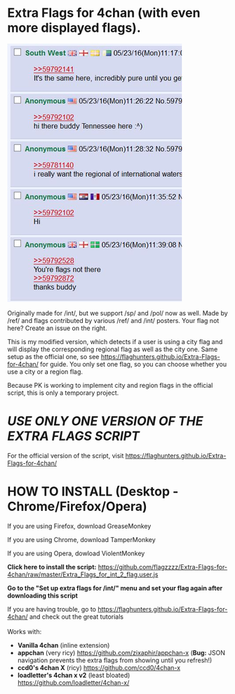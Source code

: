 Extra Flags for 4chan (with even more displayed flags).
==========
![How it should look when using the script](Capture.JPG)

Originally made for /int/, but we support /sp/ and /pol/ now as well.
Made by /ref/ and flags contributed by various /ref/ and /int/ posters.
Your flag not here? Create an issue on the right.

This is my modified version, which detects if a user is using a city flag and will display the corresponding regional flag as well as the city one. Same setup as the official one, so see https://flaghunters.github.io/Extra-Flags-for-4chan/ for guide. You only set one flag, so you can choose whether you use a city or a region flag.

Because PK is working to implement city and region flags in the official script, this is only a temporary project.

*USE ONLY ONE VERSION OF THE EXTRA FLAGS SCRIPT*
==

For the official version of the script, visit https://flaghunters.github.io/Extra-Flags-for-4chan/

HOW TO INSTALL (Desktop - Chrome/Firefox/Opera)
==========
If you are using Firefox, download GreaseMonkey

If you are using Chrome, download TamperMonkey

If you are using Opera, dowload ViolentMonkey



**Click here to install the script:** https://github.com/flagzzzz/Extra-Flags-for-4chan/raw/master/Extra_Flags_for_int_2_flag.user.js

**Go to the "Set up extra flags for /int/" menu and set your flag again after downloading this script**

If you are having trouble, go to https://flaghunters.github.io/Extra-Flags-for-4chan/ and check out the great tutorials
<br>
<br>
Works with:
 - **Vanilla 4chan** (inline extension)
 - **appchan** (very ricy) https://github.com/zixaphir/appchan-x (**Bug:** JSON navigation prevents the extra flags from showing until you refresh!)
 - **ccd0's 4chan X** (ricy) https://github.com/ccd0/4chan-x
 - **loadletter's 4chan x v2** (least bloated) https://github.com/loadletter/4chan-x/
